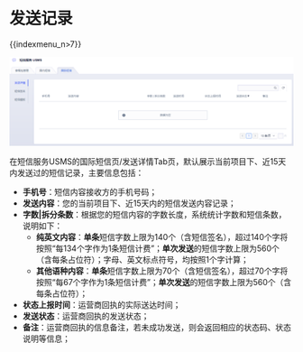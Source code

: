 # 发送记录

{{indexmenu_n>7}}

![image](/images/guide/5005/短信服务usms_发送记录_国际_01.png)

在短信服务USMS的国际短信页/发送详情Tab页，默认展示当前项目下、近15天内发送过的短信记录，主要信息包括：

  - **手机号**：短信内容接收方的手机号码；
  - **发送内容**：您的当前项目下、近15天内的短信发送内容记录；
  - **字数|拆分条数**：根据您的短信内容的字数长度，系统统计字数和短信条数，说明如下：
      - **纯英文内容**：**单条**短信字数上限为140个（含短信签名），超过140个字将按照“每134个字作为1条短信计费”；**单次发送**的短信字数上限为560个（含每条占位符）；字母、英文标点符号，均按照1个字计算；
      - **其他语种内容**：**单条**短信字数上限为70个（含短信签名），超过70个字将按照“每67个字作为1条短信计费”；**单次发送**的短信字数上限为560个（含每条占位符）；
  - **状态上报时间**：运营商回执的实际送达时间；
  - **发送状态**：运营商回执的发送状态；
  - **备注**：运营商回执的信息备注，若未成功发送，则会返回相应的状态码、状态说明等信息；
